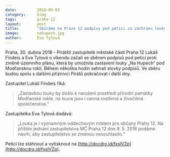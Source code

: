 ```yaml
---
date:         2018-05-02
category:     blog
tags:         praha-12
layout:       post
title:        "Sbíráme na Praze 12 podpisy pod petici za záchranu louky u Modřanské rokle" 
image:        nahupech.jpg
author:       Eva Tylová
---
```


Praha, 30. dubna 2018 - Pirátští zastupitelé městské části Praha 12 Lukáš Findeis a Eva Tylová o víkendu začali se sběrem podpisů pod petici proti změně územního plánu, která by umožnila zastavení louky „Na Hupech“ pod Modřanskou roklí. Během několika hodin sehnali stovky podpisů. Ve sběru budou spolu s dalšími příznivci Pirátů pokračovat i další dny.

Zastupitel Lukáš Findeis říká: 

> „Zástavbou louky by došlo k narušení prostředí přírodní památky Modřanské rokle, na louce jsou i cenná rostlinná a živočišná společenstva.“ 

Zastupitelka Eva Tylová dodává: 

> „Louka je i významným oddechovým místem pro občany Prahy 12. Na příštím jednání zastupitelstva MČ Praha 12 dne 9. 5. 2018 podáme návrh, aby zastupitelstvo se změnou nesouhlasilo.“

Petici lze stáhnout a vytisknout na [http://docdro.id/fxslVZp](http://docdro.id/fxslVZp).
